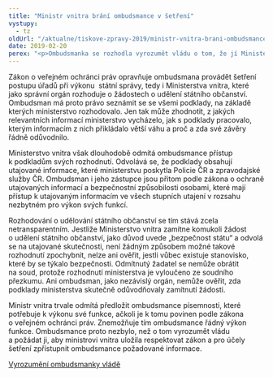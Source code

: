 ```yaml
---
title: "Ministr vnitra brání ombudsmance v šetření"
vystupy:
  - tz
oldUrl: "/aktualne/tiskove-zpravy-2019/ministr-vnitra-brani-ombudsmance-v-setreni"
date: 2019-02-20
perex: "<p>Ombudsmanka se rozhodla vyrozumět vládu o tom, že jí Ministerstvo vnitra soustavně znemožňuje provádět šetření jeho postupu. V rozporu se zákonem jí neumožňuje plný přístup k podkladům svých rozhodnutí o žádostech o udělení státního občanství s odvoláním, že jde o utajované informace.</p>"
---
```


<!-- imported from the old website -->

<p>Zákon o veřejném ochránci práv opravňuje ombudsmana provádět šetření postupu úřadů při výkonu  státní správy, tedy i Ministerstva vnitra, které jako správní orgán rozhoduje o žádostech o udělení státního občanství. Ombudsman má proto právo seznámit se se všemi podklady, na základě kterých ministerstvo rozhodovalo. Jen tak může zhodnotit, z jakých relevantních informací ministerstvo vycházelo, jak s podklady pracovalo, kterým informacím z nich přikládalo větší váhu a proč a zda své závěry řádně odůvodnilo. </p><p>Ministerstvo vnitra však dlouhodobě odmítá ombudsmance přístup k podkladům svých rozhodnutí. Odvolává se, že podklady obsahují utajované informace, které ministerstvu poskytla Policie ČR a zpravodajské služby ČR. Ombudsman i jeho zástupce jsou přitom podle zákona o ochraně utajovaných informací a bezpečnostní způsobilosti osobami, které mají přístup k utajovaným informacím ve všech stupních utajení v rozsahu nezbytném pro výkon svých funkcí. </p><p>Rozhodování o udělování státního občanství se tím stává zcela netransparentním. Jestliže Ministerstvo vnitra zamítne komukoli žádost o udělení státního občanství, jako důvod uvede „bezpečnost státu“ a odvolá se na utajované skutečnosti, není žádným způsobem možné takové rozhodnutí zpochybnit, nelze ani ověřit, jestli vůbec existuje stanovisko, které by se týkalo bezpečnosti. Odmítnutý žadatel se nemůže obrátit na soud, protože rozhodnutí ministerstva je vyloučeno ze soudního přezkumu. Ani ombudsman, jako nezávislý orgán, nemůže ověřit, zda podklady ministerstva skutečně odůvodňovaly zamítnutí žádosti. </p><p>Ministr vnitra trvale odmítá předložit ombudsmance písemnosti, které potřebuje k výkonu své funkce, ačkoli je k tomu povinen podle zákona o veřejném ochránci práv. Znemožňuje tím ombudsmance řádný výkon funkce. Ombudsmance proto nezbylo, než o tom vyrozumět vládu a požádat ji, aby ministrovi vnitra uložila respektovat zákon a pro účely šetření zpřístupnit ombudsmance požadované informace.</p><p><a href="https://eso.ochrance.cz/Nalezene/Edit/6738" target="_blank">Vyrozumění ombudsmanky vládě</a></p>

